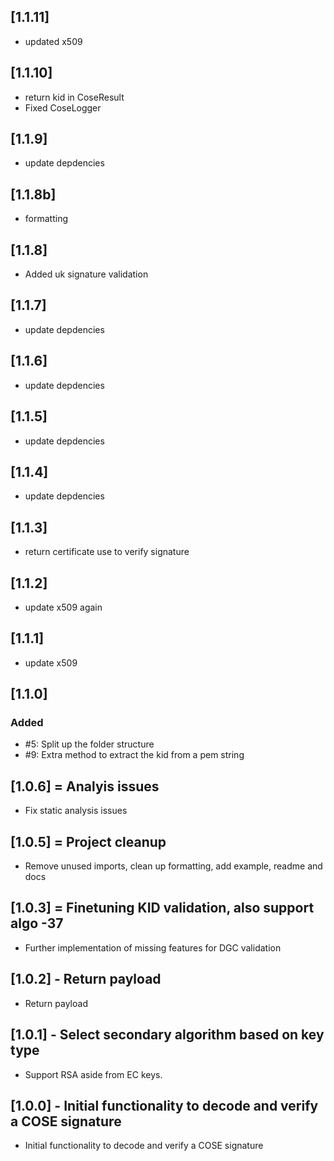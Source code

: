 ## [1.1.11]
- updated x509

## [1.1.10]
- return kid in CoseResult
- Fixed CoseLogger

## [1.1.9]
- update depdencies

## [1.1.8b]
- formatting

## [1.1.8]
- Added uk signature validation

## [1.1.7]
- update depdencies

## [1.1.6]
- update depdencies

## [1.1.5]
- update depdencies

## [1.1.4]
- update depdencies

## [1.1.3]
- return certificate use to verify signature

## [1.1.2]
- update x509 again

## [1.1.1]
- update x509 

## [1.1.0]
### Added
- #5: Split up the folder structure
- #9: Extra method to extract the kid from a pem string

## [1.0.6] = Analyis issues

* Fix static analysis issues

## [1.0.5] = Project cleanup

* Remove unused imports, clean up formatting, add example, readme and docs

## [1.0.3] = Finetuning KID validation, also support algo -37

* Further implementation of missing features for DGC validation

## [1.0.2] - Return payload

* Return payload

## [1.0.1] - Select secondary algorithm based on key type

* Support RSA aside from EC keys.

## [1.0.0] - Initial functionality to decode and verify a COSE signature

* Initial functionality to decode and verify a COSE signature


